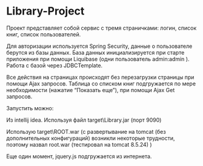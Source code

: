 # Library-Project
Проект представляет собой сервис с тремя страничками: логин, список книг, список пользователей.

Для авторизации используется Spring Security, данные о пользователе берутся из базы данных.
База данных инициализируется при старте приложения при помощи Liquibase (одни пользователь admin:admin ). 
Работа с базой через JDBCTemplate.

Все действия на страницах происходят без перезагрузки страницы при помощи Ajax запросов.
Таблица со списком книг подгружается по мере необходимости (нажатие “Показать еще”), 
при помощи Ajax Get запросов.

Запустить можно:

Из intellij idea.
Используя файл target\Library.jar (порт 9090)

Использую target\ROOT.war (с развертывание на tomcat (без дополнительных конфигураций) 
возникли некоторые трудности, поэтому назвал root.war (тестировал на tomcat 8.5.24) )

Еще один момент, jquery.js подгружается из интернета.
